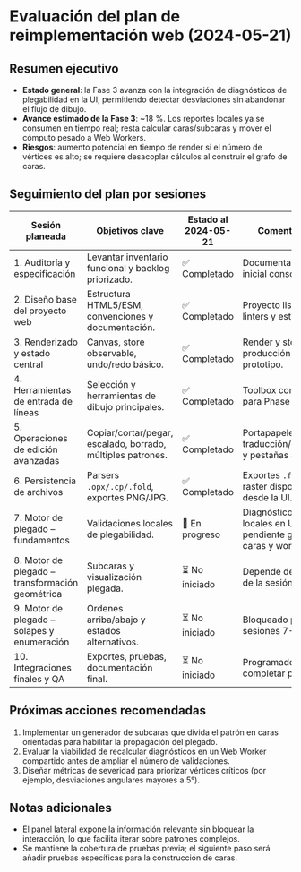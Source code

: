 # Evaluación del plan de reimplementación web (2024-05-21)

## Resumen ejecutivo
- **Estado general**: la Fase 3 avanza con la integración de diagnósticos de plegabilidad en la UI, permitiendo detectar desviaciones sin abandonar el flujo de dibujo.
- **Avance estimado de la Fase 3**: ~18 %. Los reportes locales ya se consumen en tiempo real; resta calcular caras/subcaras y mover el cómputo pesado a Web Workers.
- **Riesgos**: aumento potencial en tiempo de render si el número de vértices es alto; se requiere desacoplar cálculos al construir el grafo de caras.

## Seguimiento del plan por sesiones
| Sesión planeada | Objetivos clave | Estado al 2024-05-21 | Comentarios |
| --- | --- | --- | --- |
| 1. Auditoría y especificación | Levantar inventario funcional y backlog priorizado. | ✅ Completado | Documentación inicial consolidada. |
| 2. Diseño base del proyecto web | Estructura HTML5/ESM, convenciones y documentación. | ✅ Completado | Proyecto listo con linters y estilos. |
| 3. Renderizado y estado central | Canvas, store observable, undo/redo básico. | ✅ Completado | Render y store en producción para el prototipo. |
| 4. Herramientas de entrada de líneas | Selección y herramientas de dibujo principales. | ✅ Completado | Toolbox completo para Phase 2. |
| 5. Operaciones de edición avanzadas | Copiar/cortar/pegar, escalado, borrado, múltiples patrones. | ✅ Completado | Portapapeles, traducción/escalado y pestañas activas. |
| 6. Persistencia de archivos | Parsers `.opx/.cp/.fold`, exportes PNG/JPG. | ✅ Completado | Exportes `.fold` y raster disponibles desde la UI. |
| 7. Motor de plegado – fundamentos | Validaciones locales de plegabilidad. | 🚧 En progreso | Diagnósticos locales en UI; pendiente grafo de caras y workers. |
| 8. Motor de plegado – transformación geométrica | Subcaras y visualización plegada. | ⏳ No iniciado | Depende del cierre de la sesión 7. |
| 9. Motor de plegado – solapes y enumeración | Ordenes arriba/abajo y estados alternativos. | ⏳ No iniciado | Bloqueado por sesiones 7-8. |
| 10. Integraciones finales y QA | Exportes, pruebas, documentación final. | ⏳ No iniciado | Programado tras completar plegado. |

## Próximas acciones recomendadas
1. Implementar un generador de subcaras que divida el patrón en caras orientadas para habilitar la propagación del plegado.
2. Evaluar la viabilidad de recalcular diagnósticos en un Web Worker compartido antes de ampliar el número de validaciones.
3. Diseñar métricas de severidad para priorizar vértices críticos (por ejemplo, desviaciones angulares mayores a 5°).

## Notas adicionales
- El panel lateral expone la información relevante sin bloquear la interacción, lo que facilita iterar sobre patrones complejos.
- Se mantiene la cobertura de pruebas previa; el siguiente paso será añadir pruebas específicas para la construcción de caras.
